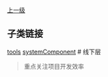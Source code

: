 [上一级](../)

## 子类链接
[tools](/frontend/layerOffline/tools) [systemComponent](/frontend/layerOffline/systemComponent) # 线下层
> 重点关注项目开发效率
